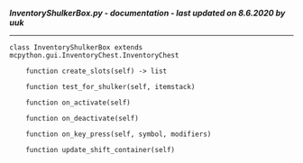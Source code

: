 ***InventoryShulkerBox.py - documentation - last updated on 8.6.2020 by uuk***
___

    class InventoryShulkerBox extends mcpython.gui.InventoryChest.InventoryChest

        function create_slots(self) -> list

        function test_for_shulker(self, itemstack)

        function on_activate(self)

        function on_deactivate(self)

        function on_key_press(self, symbol, modifiers)

        function update_shift_container(self)